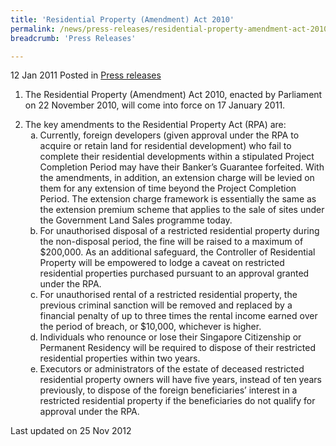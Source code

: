 ```yaml
---
title: 'Residential Property (Amendment) Act 2010'
permalink: /news/press-releases/residential-property-amendment-act-2010
breadcrumb: 'Press Releases'

---
```


12 Jan 2011 Posted in [Press releases](/news/press-releases)


1. The Residential Property (Amendment) Act 2010, enacted by Parliament on 22 November 2010, will come into force on 17 January 2011.

<ol start="2">
<li> The key amendments to the Residential Property Act (RPA) are:

<ol style="list-style-type: lower-alpha">
<li>Currently, foreign developers (given approval under the RPA to acquire or retain land for residential development) who fail to complete their residential developments within a stipulated Project Completion Period may have their Banker’s Guarantee forfeited. With the amendments, in addition, an extension charge will be levied on them for any extension of time beyond the Project Completion Period.  The extension charge framework is essentially the same as the extension premium scheme that applies to the sale of sites under the Government Land Sales programme today.</li>
<li> For unauthorised disposal of a restricted residential property during the non-disposal period, the fine will be raised to a maximum of $200,000. As an additional safeguard, the Controller of Residential Property will be empowered to lodge a caveat on restricted residential properties purchased pursuant to an approval granted under the RPA.</li>
<li> For unauthorised rental of a restricted residential property, the previous criminal sanction will be removed and replaced by a financial penalty of up to three times the rental income earned over the period of breach, or $10,000, whichever is higher. </li>
<li>  Individuals who renounce or lose their Singapore Citizenship or Permanent Residency will be required to dispose of their restricted residential properties within two years.</li>
<li>Executors or administrators of the estate of deceased restricted residential property owners will have five years, instead of ten years previously, to dispose of the foreign beneficiaries’ interest in a restricted residential property if the beneficiaries do not qualify for approval under the RPA.</li>
</ol>


</li>
</ol>

<p class="right-side-updated">
Last updated on 25 Nov 2012
</p>
